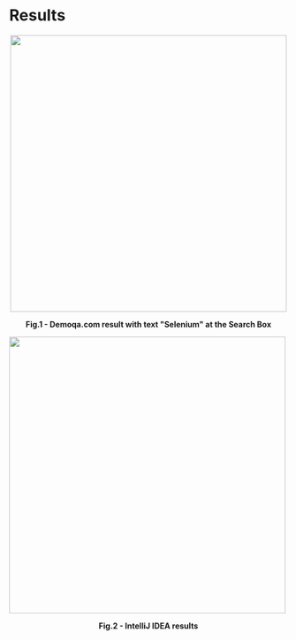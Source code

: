 # Results

<p align="center">
<img height=500 src="https://github.com/ekremtk/githubfigures/blob/main/Folder/hmw2_demoqa_result.png"\>

 <p align = "center">
<b>Fig.1 - Demoqa.com result with text "Selenium" at the Search Box</b>
</p>
  
<img height=500 src="https://github.com/ekremtk/githubfigures/blob/main/Folder/hmw2_intellij_result.png">
</p>

 <p align = "center">
<b>Fig.2 - IntelliJ IDEA results</b>
</p>
  
